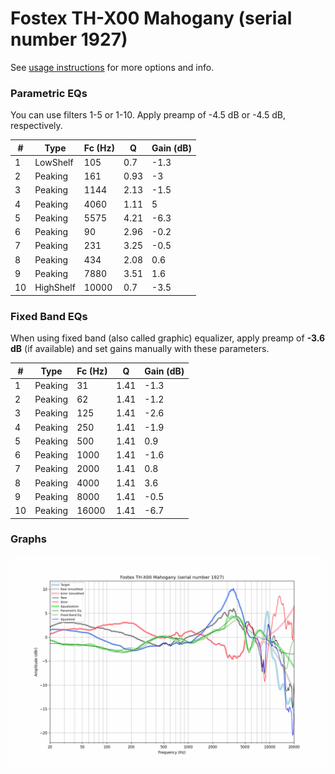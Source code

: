 # Fostex TH-X00 Mahogany (serial number 1927)
See [usage instructions](https://github.com/jaakkopasanen/AutoEq#usage) for more options and info.

### Parametric EQs
You can use filters 1-5 or 1-10. Apply preamp of -4.5 dB or -4.5 dB, respectively.

|   # | Type      |   Fc (Hz) |    Q |   Gain (dB) |
|-----|-----------|-----------|------|-------------|
|   1 | LowShelf  |       105 | 0.7  |        -1.3 |
|   2 | Peaking   |       161 | 0.93 |        -3   |
|   3 | Peaking   |      1144 | 2.13 |        -1.5 |
|   4 | Peaking   |      4060 | 1.11 |         5   |
|   5 | Peaking   |      5575 | 4.21 |        -6.3 |
|   6 | Peaking   |        90 | 2.96 |        -0.2 |
|   7 | Peaking   |       231 | 3.25 |        -0.5 |
|   8 | Peaking   |       434 | 2.08 |         0.6 |
|   9 | Peaking   |      7880 | 3.51 |         1.6 |
|  10 | HighShelf |     10000 | 0.7  |        -3.5 |

### Fixed Band EQs
When using fixed band (also called graphic) equalizer, apply preamp of **-3.6 dB** (if available) and set gains manually with these parameters.

|   # | Type    |   Fc (Hz) |    Q |   Gain (dB) |
|-----|---------|-----------|------|-------------|
|   1 | Peaking |        31 | 1.41 |        -1.3 |
|   2 | Peaking |        62 | 1.41 |        -1.2 |
|   3 | Peaking |       125 | 1.41 |        -2.6 |
|   4 | Peaking |       250 | 1.41 |        -1.9 |
|   5 | Peaking |       500 | 1.41 |         0.9 |
|   6 | Peaking |      1000 | 1.41 |        -1.6 |
|   7 | Peaking |      2000 | 1.41 |         0.8 |
|   8 | Peaking |      4000 | 1.41 |         3.6 |
|   9 | Peaking |      8000 | 1.41 |        -0.5 |
|  10 | Peaking |     16000 | 1.41 |        -6.7 |

### Graphs
![](./Fostex%20TH-X00%20Mahogany%20(serial%20number%201927).png)
